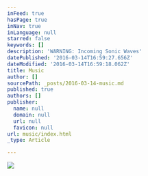 ```yaml
---
inFeed: true
hasPage: true
inNav: true
inLanguage: null
starred: false
keywords: []
description: 'WARNING: Incoming Sonic Waves'
datePublished: '2016-03-14T16:59:27.656Z'
dateModified: '2016-03-14T16:59:18.062Z'
title: Music
author: []
sourcePath: _posts/2016-03-14-music.md
published: true
authors: []
publisher:
  name: null
  domain: null
  url: null
  favicon: null
url: music/index.html
_type: Article

---
```

![](https://the-grid-user-content.s3-us-west-2.amazonaws.com/37c2449c-4759-4680-a6c5-cb50688eb2c5.gif)
